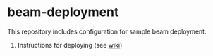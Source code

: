 # beam-deployment

This repository includes configuration for sample beam deployment.

1. Instructions for deploying (see [wiki](https://github.com/yuwtennis/beam-deployment/wiki))
